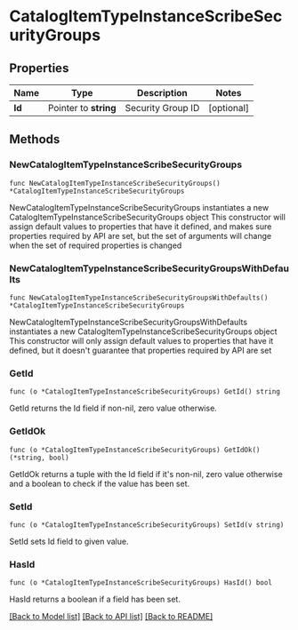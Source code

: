 # CatalogItemTypeInstanceScribeSecurityGroups

## Properties

Name | Type | Description | Notes
------------ | ------------- | ------------- | -------------
**Id** | Pointer to **string** | Security Group ID | [optional] 

## Methods

### NewCatalogItemTypeInstanceScribeSecurityGroups

`func NewCatalogItemTypeInstanceScribeSecurityGroups() *CatalogItemTypeInstanceScribeSecurityGroups`

NewCatalogItemTypeInstanceScribeSecurityGroups instantiates a new CatalogItemTypeInstanceScribeSecurityGroups object
This constructor will assign default values to properties that have it defined,
and makes sure properties required by API are set, but the set of arguments
will change when the set of required properties is changed

### NewCatalogItemTypeInstanceScribeSecurityGroupsWithDefaults

`func NewCatalogItemTypeInstanceScribeSecurityGroupsWithDefaults() *CatalogItemTypeInstanceScribeSecurityGroups`

NewCatalogItemTypeInstanceScribeSecurityGroupsWithDefaults instantiates a new CatalogItemTypeInstanceScribeSecurityGroups object
This constructor will only assign default values to properties that have it defined,
but it doesn't guarantee that properties required by API are set

### GetId

`func (o *CatalogItemTypeInstanceScribeSecurityGroups) GetId() string`

GetId returns the Id field if non-nil, zero value otherwise.

### GetIdOk

`func (o *CatalogItemTypeInstanceScribeSecurityGroups) GetIdOk() (*string, bool)`

GetIdOk returns a tuple with the Id field if it's non-nil, zero value otherwise
and a boolean to check if the value has been set.

### SetId

`func (o *CatalogItemTypeInstanceScribeSecurityGroups) SetId(v string)`

SetId sets Id field to given value.

### HasId

`func (o *CatalogItemTypeInstanceScribeSecurityGroups) HasId() bool`

HasId returns a boolean if a field has been set.


[[Back to Model list]](../README.md#documentation-for-models) [[Back to API list]](../README.md#documentation-for-api-endpoints) [[Back to README]](../README.md)


